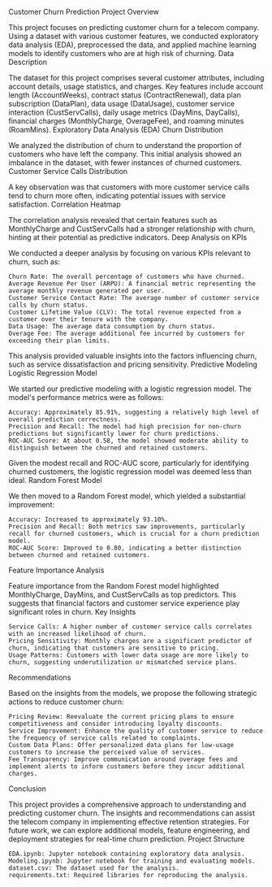 Customer Churn Prediction Project
Overview

This project focuses on predicting customer churn for a telecom company. Using a dataset with various customer features, we conducted exploratory data analysis (EDA), preprocessed the data, and applied machine learning models to identify customers who are at high risk of churning.
Data Description

The dataset for this project comprises several customer attributes, including account details, usage statistics, and charges. Key features include account length (AccountWeeks), contract status (ContractRenewal), data plan subscription (DataPlan), data usage (DataUsage), customer service interaction (CustServCalls), daily usage metrics (DayMins, DayCalls), financial charges (MonthlyCharge, OverageFee), and roaming minutes (RoamMins).
Exploratory Data Analysis (EDA)
Churn Distribution

We analyzed the distribution of churn to understand the proportion of customers who have left the company. This initial analysis showed an imbalance in the dataset, with fewer instances of churned customers.
Customer Service Calls Distribution

A key observation was that customers with more customer service calls tend to churn more often, indicating potential issues with service satisfaction.
Correlation Heatmap

The correlation analysis revealed that certain features such as MonthlyCharge and CustServCalls had a stronger relationship with churn, hinting at their potential as predictive indicators.
Deep Analysis on KPIs

We conducted a deeper analysis by focusing on various KPIs relevant to churn, such as:

    Churn Rate: The overall percentage of customers who have churned.
    Average Revenue Per User (ARPU): A financial metric representing the average monthly revenue generated per user.
    Customer Service Contact Rate: The average number of customer service calls by churn status.
    Customer Lifetime Value (CLV): The total revenue expected from a customer over their tenure with the company.
    Data Usage: The average data consumption by churn status.
    Overage Fee: The average additional fee incurred by customers for exceeding their plan limits.

This analysis provided valuable insights into the factors influencing churn, such as service dissatisfaction and pricing sensitivity.
Predictive Modeling
Logistic Regression Model

We started our predictive modeling with a logistic regression model. The model's performance metrics were as follows:

    Accuracy: Approximately 85.91%, suggesting a relatively high level of overall prediction correctness.
    Precision and Recall: The model had high precision for non-churn predictions but significantly lower for churn predictions.
    ROC-AUC Score: At about 0.58, the model showed moderate ability to distinguish between the churned and retained customers.

Given the modest recall and ROC-AUC score, particularly for identifying churned customers, the logistic regression model was deemed less than ideal.
Random Forest Model

We then moved to a Random Forest model, which yielded a substantial improvement:

    Accuracy: Increased to approximately 93.10%.
    Precision and Recall: Both metrics saw improvements, particularly recall for churned customers, which is crucial for a churn prediction model.
    ROC-AUC Score: Improved to 0.80, indicating a better distinction between churned and retained customers.

Feature Importance Analysis

Feature importance from the Random Forest model highlighted MonthlyCharge, DayMins, and CustServCalls as top predictors. This suggests that financial factors and customer service experience play significant roles in churn.
Key Insights

    Service Calls: A higher number of customer service calls correlates with an increased likelihood of churn.
    Pricing Sensitivity: Monthly charges are a significant predictor of churn, indicating that customers are sensitive to pricing.
    Usage Patterns: Customers with lower data usage are more likely to churn, suggesting underutilization or mismatched service plans.

Recommendations

Based on the insights from the models, we propose the following strategic actions to reduce customer churn:

    Pricing Review: Reevaluate the current pricing plans to ensure competitiveness and consider introducing loyalty discounts.
    Service Improvement: Enhance the quality of customer service to reduce the frequency of service calls related to complaints.
    Custom Data Plans: Offer personalized data plans for low-usage customers to increase the perceived value of services.
    Fee Transparency: Improve communication around overage fees and implement alerts to inform customers before they incur additional charges.

Conclusion

This project provides a comprehensive approach to understanding and predicting customer churn. The insights and recommendations can assist the telecom company in implementing effective retention strategies. For future work, we can explore additional models, feature engineering, and deployment strategies for real-time churn prediction.
Project Structure

    EDA.ipynb: Jupyter notebook containing exploratory data analysis.
    Modeling.ipynb: Jupyter notebook for training and evaluating models.
    dataset.csv: The dataset used for the analysis.
    requirements.txt: Required libraries for reproducing the analysis.
